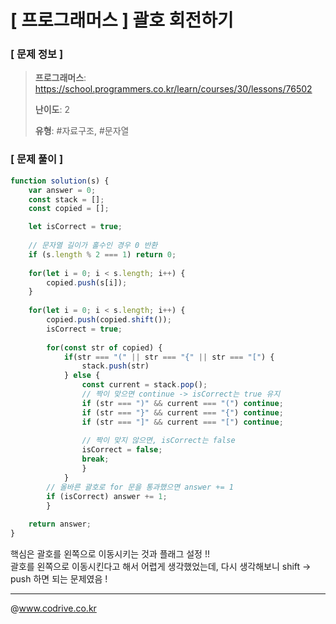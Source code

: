 # [ 프로그래머스 ] 괄호 회전하기

### [ 문제 정보 ]
> **프로그래머스**: https://school.programmers.co.kr/learn/courses/30/lessons/76502
> 
> **난이도**: 2
>
> **유형**: #자료구조, #문자열


### [ 문제 풀이 ]
```JavaScript
function solution(s) {
    var answer = 0;
    const stack = [];
    const copied = [];

    let isCorrect = true;
  
    // 문자열 길이가 홀수인 경우 0 반환
    if (s.length % 2 === 1) return 0;
    
    for(let i = 0; i < s.length; i++) {
        copied.push(s[i]);
    }
    
    for(let i = 0; i < s.length; i++) {
        copied.push(copied.shift());
        isCorrect = true;
        
        for(const str of copied) {
            if(str === "(" || str === "{" || str === "[") {
                stack.push(str)
            } else {
                const current = stack.pop();
                // 짝이 맞으면 continue -> isCorrect는 true 유지
                if (str === ")" && current === "(") continue;
                if (str === "}" && current === "{") continue;
                if (str === "]" && current === "[") continue;
                
                // 짝이 맞지 않으면, isCorrect는 false
                isCorrect = false;
                break;
                }
            }
        // 올바른 괄호로 for 문을 통과했으면 answer += 1
        if (isCorrect) answer += 1;
        }
    
    return answer;
}
```
핵심은 괄호를 왼쪽으로 이동시키는 것과 플래그 설정 !!<br>괄호를 왼쪽으로 이동시킨다고 해서 어렵게 생각했었는데, 다시 생각해보니 shift -> push 하면 되는 문제였음 !


---
@www.codrive.co.kr